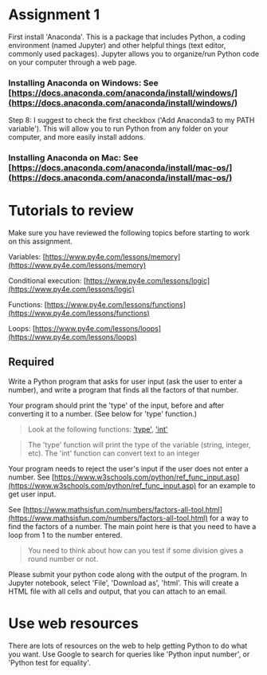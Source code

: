 # Assignment 1


First install 'Anaconda'. This is a package that includes Python, a coding environment (named Jupyter) and other helpful things (text editor, commonly used packages). Jupyter allows you to organize/run Python code on your computer through a web page. 

### Installing Anaconda on Windows: See [https://docs.anaconda.com/anaconda/install/windows/](https://docs.anaconda.com/anaconda/install/windows/) 

Step 8: I suggest to check the first checkbox ('Add Anaconda3 to my PATH variable'). This will allow you to run Python from any folder on your computer, and more easily install addons.

### Installing Anaconda on Mac: See [https://docs.anaconda.com/anaconda/install/mac-os/](https://docs.anaconda.com/anaconda/install/mac-os/)

 
# Tutorials to review

Make sure you have reviewed the following topics before starting to work on this assignment. 

Variables: [https://www.py4e.com/lessons/memory](https://www.py4e.com/lessons/memory)

Conditional execution: [https://www.py4e.com/lessons/logic](https://www.py4e.com/lessons/logic)

Functions: [https://www.py4e.com/lessons/functions](https://www.py4e.com/lessons/functions)

Loops: [https://www.py4e.com/lessons/loops](https://www.py4e.com/lessons/loops)


## Required

Write a Python program that asks for user input (ask the user to enter a number), and write a program that finds all the factors of that number. 

Your program should print the 'type' of the input, before and after converting it to a number. (See below for 'type' function.)

> Look at the following functions: ['type'](https://www.w3schools.com/python/ref_func_type.asp), ['int'](https://www.w3schools.com/python/ref_func_int.asp)

> The 'type' function will print the type of the variable (string, integer, etc). The 'int' function can convert text to an integer


Your program needs to reject the user's input if the user does not enter a number. See [https://www.w3schools.com/python/ref_func_input.asp](https://www.w3schools.com/python/ref_func_input.asp) for an example to get user input.

See [https://www.mathsisfun.com/numbers/factors-all-tool.html](https://www.mathsisfun.com/numbers/factors-all-tool.html) for a way to find the factors of a number. The main point here is that you need to have a loop from 1 to the number entered. 

> You need to think about how can you test if some division gives a round number or not.


Please submit your python code along with the output of the program. In Jupyter notebook, select 'File', 'Download as', 'html'. This will create a HTML file with all cells and output, that you can attach to an email.

# Use web resources

There are lots of resources on the web to help getting Python to do what you want. Use Google to search for queries like 'Python input number', or 'Python test for equality'.



